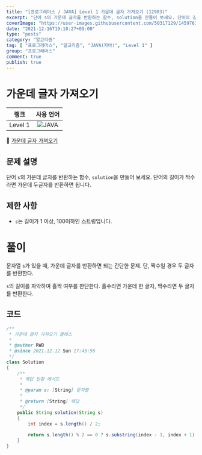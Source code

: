 ```yaml
---
title: "[프로그래머스 / JAVA] Level 1 가운데 글자 가져오기 (12903)"
excerpt: "단어 s의 가운데 글자를 반환하는 함수, solution을 만들어 보세요. 단어의 길이가 짝수라면 가운데 두글자를 반환하면 됩니다."
coverImage: "https://user-images.githubusercontent.com/50317129/145976356-6b5d1430-31c0-4c34-829e-6be8f747ab19.png"
date: "2021-12-16T19:18:27+09:00"
type: "posts"
category: "알고리즘"
tag: [ "프로그래머스", "알고리즘", "JAVA(자바)", "Level 1" ]
group: "프로그래머스"
comment: true
publish: true
---
```


# 가운데 글자 가져오기

|  랭크   |                                                      사용 언어                                                      |
| :-----: | :-----------------------------------------------------------------------------------------------------------------: |
| Level 1 | ![JAVA](https://shields.io/badge/java-JDK%2011-lightgray?logo=java&style=plastic&logoColor=white&labelColor=orange) |

🔗 [가운데 글자 가져오기](https://programmers.co.kr/learn/courses/30/lessons/12903)





## 문제 설명

단어 `s`의 가운데 글자를 반환하는 함수, `solution`을 만들어 보세요. 단어의 길이가 짝수라면 가운데 두글자를 반환하면 됩니다.





## 제한 사항

* `s`는 길이가 1 이상, 100이하인 스트링입니다.










# 풀이

문자열 `s`가 있을 때, 가운데 글자를 반환하면 되는 간단한 문제. 단, 짝수일 경우 두 글자를 반환한다.

`s`의 길이를 파악하여 홀짝 여부를 판단한다. 홀수라면 가운데 한 글자, 짝수라면 두 글자를 반환한다.





## 코드

``` java
/**
 * 가운데 글자 가져오기 클래스
 *
 * @author RWB
 * @since 2021.12.12 Sun 17:43:58
 */
class Solution
{
	/**
	 * 해답 반환 메서드
	 *
	 * @param s: [String] 문자열
	 *
	 * @return [String] 해답
	 */
	public String solution(String s)
	{
		int index = s.length() / 2;
		
		return s.length() % 2 == 0 ? s.substring(index - 1, index + 1) : s.substring(index, index + 1);
	}
}
```